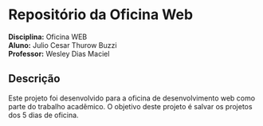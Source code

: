 # Repositório da Oficina Web

**Disciplina:** Oficina WEB  
**Aluno:** Julio Cesar Thurow Buzzi  
**Professor:** Wesley Dias Maciel

## Descrição

Este projeto foi desenvolvido para a oficina de desenvolvimento web como parte do trabalho acadêmico. O objetivo deste projeto é salvar os projetos dos 5 dias de oficina.
